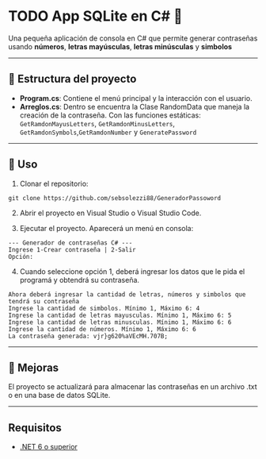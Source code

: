 # TODO App SQLite en C# 🔑

Una pequeña aplicación de consola en C# que permite generar contraseñas usando **números**, **letras mayúsculas**, **letras minúsculas** y **simbolos**

---
## 📂 Estructura del proyecto

- **Program.cs**: Contiene el menú principal y la interacción con el usuario.
- **Arreglos.cs**: Dentro se encuentra la Clase RandomData que maneja la creación de la contraseña. Con las funciones estáticas: `GetRamdonMayusLetters`, `GetRamdonMinusLetters`, `GetRamdonSymbols`,`GetRamdonNumber` y `GeneratePassword`

---

## 🚀 Uso

1. Clonar el repositorio:

```
git clone https://github.com/sebsolezzi88/GeneradorPassoword
```

2. Abrir el proyecto en Visual Studio o Visual Studio Code.

3. Ejecutar el proyecto. Aparecerá un menú en consola:
```
--- Generador de contraseñas C# ---
Ingrese 1-Crear contraseña | 2-Salir
Opción: 
```
4. Cuando seleccione opción 1, deberá ingresar los datos que le pida el programá y obtendrá su contraseña.
```
Ahora deberá ingresar la cantidad de letras, números y simbolos que tendrá su contraseña
Ingrese la cantidad de simbolos. Mínimo 1, Máximo 6: 4
Ingrese la cantidad de letras mayusculas. Mínimo 1, Máximo 6: 5
Ingrese la cantidad de letras minusculas. Mínimo 1, Máximo 6: 6
Ingrese la cantidad de números. Mínimo 1, Máximo 6: 6
La contraseña generada: vjr}g620%aVEcMH.707B;
```
---
## 🚧 Mejoras
El proyecto se actualizará para almacenar las contraseñas en un archivo .txt o en una base de datos SQLite.

----
## Requisitos
- [.NET 6 o superior](https://dotnet.microsoft.com/es-es/download)


